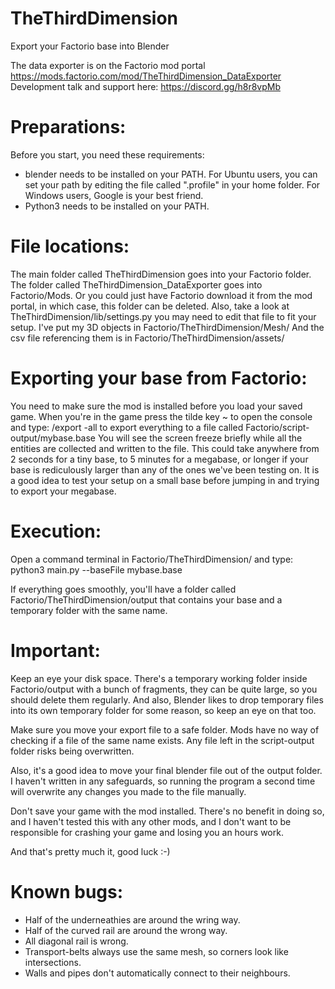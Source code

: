 # TheThirdDimension
Export your Factorio base into Blender

The data exporter is on the Factorio mod portal
https://mods.factorio.com/mod/TheThirdDimension_DataExporter
Development talk and support here: https://discord.gg/h8r8vpMb


Preparations:
=============
Before you start, you need these requirements:
- blender needs to be installed on your PATH.
    For Ubuntu users, you can set your path by editing the file called ".profile" in your home folder.
    For Windows users, Google is your best friend.
- Python3 needs to be installed on your PATH.


File locations:
===============
The main folder called TheThirdDimension goes into your Factorio folder.
The folder called TheThirdDimension_DataExporter goes into Factorio/Mods. Or you could just have Factorio download it from the mod portal, in which case, this folder can be deleted.
Also, take a look at TheThirdDimension/lib/settings.py you may need to edit that file to fit your setup.
I've put my 3D objects in Factorio/TheThirdDimension/Mesh/
And the csv file referencing them is in Factorio/TheThirdDimension/assets/


Exporting your base from Factorio:
==================================
You need to make sure the mod is installed before you load your saved game.
When you're in the game press the tilde key ~ to open the console and type:
/export -all
to export everything to a file called Factorio/script-output/mybase.base
You will see the screen freeze briefly while all the entities are collected and written to the file.
This could take anywhere from 2 seconds for a tiny base, to 5 minutes for a megabase, 
or longer if your base is rediculously larger than any of the ones we've been testing on.
It is a good idea to test your setup on a small base before jumping in and trying to export your megabase.


Execution:
==========
Open a command terminal in Factorio/TheThirdDimension/ and type:
python3 main.py --baseFile mybase.base

If everything goes smoothly, you'll have a folder called Factorio/TheThirdDimension/output 
that contains your base and a temporary folder with the same name.


Important:
==========

Keep an eye your disk space. There's a temporary working folder inside Factorio/output with a bunch of fragments,
they can be quite large, so you should delete them regularly.
And also, Blender likes to drop temporary files into its own temporary folder for some reason, so keep an eye on that too.

Make sure you move your export file to a safe folder. Mods have no way of checking if a file of the same name exists.
Any file left in the script-output folder risks being overwritten.

Also, it's a good idea to move your final blender file out of the output folder. I haven't written in any safeguards, 
so running the program a second time will overwrite any changes you made to the file manually.

Don't save your game with the mod installed. There's no benefit in doing so, and I haven't tested this with any other mods, 
and I don't want to be responsible for crashing your game and losing you an hours work.

And that's pretty much it, good luck :-)


Known bugs:
===========
- Half of the underneathies are around the wring way.
- Half of the curved rail are around the wrong way.
- All diagonal rail is wrong.
- Transport-belts always use the same mesh, so corners look like intersections.
- Walls and pipes don't automatically connect to their neighbours.
